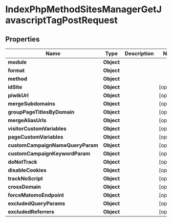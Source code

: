 

# IndexPhpMethodSitesManagerGetJavascriptTagPostRequest


## Properties

| Name | Type | Description | Notes |
|------------ | ------------- | ------------- | -------------|
|**module** | **Object** |  |  |
|**format** | **Object** |  |  |
|**method** | **Object** |  |  |
|**idSite** | **Object** |  |  [optional] |
|**piwikUrl** | **Object** |  |  [optional] |
|**mergeSubdomains** | **Object** |  |  [optional] |
|**groupPageTitlesByDomain** | **Object** |  |  [optional] |
|**mergeAliasUrls** | **Object** |  |  [optional] |
|**visitorCustomVariables** | **Object** |  |  [optional] |
|**pageCustomVariables** | **Object** |  |  [optional] |
|**customCampaignNameQueryParam** | **Object** |  |  [optional] |
|**customCampaignKeywordParam** | **Object** |  |  [optional] |
|**doNotTrack** | **Object** |  |  [optional] |
|**disableCookies** | **Object** |  |  [optional] |
|**trackNoScript** | **Object** |  |  [optional] |
|**crossDomain** | **Object** |  |  [optional] |
|**forceMatomoEndpoint** | **Object** |  |  [optional] |
|**excludedQueryParams** | **Object** |  |  [optional] |
|**excludedReferrers** | **Object** |  |  [optional] |



